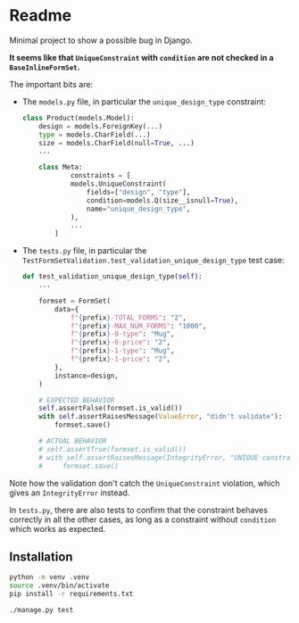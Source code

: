 # Readme

Minimal project to show a possible bug in Django.

**It seems like that `UniqueConstraint` with `condition` are not checked in a `BaseInlineFormSet`.**

The important bits are:

- The `models.py` file, in particular the `unique_design_type` constraint:

    ```python
    class Product(models.Model):
        design = models.ForeignKey(...)
        type = models.CharField(...)
        size = models.CharField(null=True, ...)
        ...

        class Meta:
                constraints = [
                models.UniqueConstraint(
                    fields=["design", "type"],
                    condition=models.Q(size__isnull=True),
                    name="unique_design_type",
                ),
                ...
            ]
    ```

- The `tests.py` file, in particular the `TestFormSetValidation.test_validation_unique_design_type` test case:

    ```python
    def test_validation_unique_design_type(self):
        ...

        formset = FormSet(
            data={
                f"{prefix}-TOTAL_FORMS": "2",
                f"{prefix}-MAX_NUM_FORMS": "1000",
                f"{prefix}-0-type": "Mug",
                f"{prefix}-0-price": "2",
                f"{prefix}-1-type": "Mug",
                f"{prefix}-1-price": "2",
            },
            instance=design,
        )

        # EXPECTED BEHAVIOR
        self.assertFalse(formset.is_valid())
        with self.assertRaisesMessage(ValueError, "didn't validate"):
            formset.save()

        # ACTUAL BEHAVIOR
        # self.assertTrue(formset.is_valid())
        # with self.assertRaisesMessage(IntegrityError, "UNIQUE constraint failed"):
        #     formset.save()
    ```

Note how the validation don't catch the `UniqueConstraint` violation, which gives an `IntegrityError` instead.

In `tests.py`, there are also tests to confirm that the constraint behaves correctly in all the other cases, as long as a constraint without `condition` which works as expected.

## Installation

```bash
python -m venv .venv
source .venv/bin/activate
pip install -r requirements.txt

./manage.py test
```
